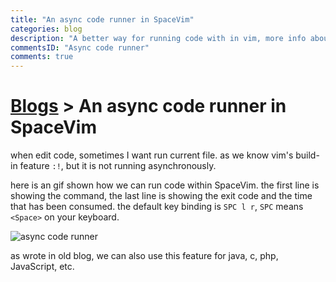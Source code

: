 ```yaml
---
title: "An async code runner in SpaceVim"
categories: blog
description: "A better way for running code with in vim, more info about the command status, will not move cursor from code buffer."
commentsID: "Async code runner"
comments: true
---
```


# [Blogs](https://spacevim.org/community#blogs) > An async code runner in SpaceVim

when edit code, sometimes I want run current file. as we know vim's build-in feature `:!`, but it is not running asynchronously.

here is an gif shown how we can run code within SpaceVim. the first line is showing the command, the last line is showing the exit code and the time that has been consumed. the default key binding is `SPC l r`, `SPC` means `<Space>` on your keyboard.

![async code runner](https://user-images.githubusercontent.com/13142418/80607131-b9b2f880-8a67-11ea-84ad-047ed8dd18b1.gif)

as wrote in old blog, we can also use this feature for java, c, php, JavaScript, etc.
